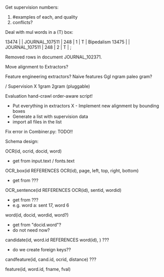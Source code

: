 Get supervision numbers:
1. #examples of each, and quality
2. conflicts?

Deal with mul words in a (T) box:

  13474 |       | JOURNAL_107511 |    248 |      1 | T      | Bipedalism
  13475 |       | JOURNAL_107511 |    248 |      2 | T      | ;


Removed rows in document JOURNAL_102371.

  Move alignment to Extractors?

  Feature engineering extractors?
    Naive features
    Ggl ngram
    paleo gram?

/ Supervision
X   1gram
    2gram (pluggable)

  Evaluation
    hand-crawl
    order-aware script!

  - Put everything in extractors
X - Implement new alignment by bounding boxes
  - Generate a list with supervision data
  - import all files in the list


Fix error in Combiner.py: TODO!!


Schema design:

OCR(id, ocrid, docid, word) 
- get from input.text / fonts.text

OCR_box(id REFERENCES OCR(id), page, left, top, right, bottom)
- get from ???

OCR_sentence(id REFERENCES OCR(id), sentid, wordid)
- get from ???
- e.g. word a: sent 17, word 6

word(id, docid, wordid, word?)
- get from "docid.word"?
- do not need now?

candidate(id, word.id REFERENCES word(id), ) ???
- do we create foreign keys??

candfeature(id, cand.id, ocrid, distance) ???

feature(id, word.id, fname, fval)


